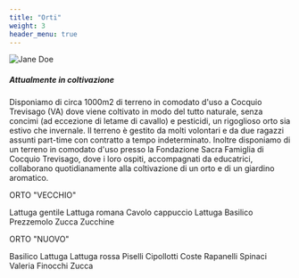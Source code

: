 ```yaml
---
title: "Orti"
weight: 3
header_menu: true
---
```


![Jane Doe](images/d_orto.jpg)

##### Attualmente in coltivazione

Disponiamo di circa 1000m2 di terreno in comodato d'uso a Cocquio Trevisago (VA) dove viene coltivato in modo del tutto
naturale, senza concimi (ad eccezione di letame di cavallo) e pesticidi, un rigoglioso orto sia estivo che invernale. Il terreno
è gestito da molti volontari e da due ragazzi assunti part-time con contratto a tempo indeterminato.
Inoltre disponiamo di un terreno in comodato d'uso presso la Fondazione Sacra Famiglia di Cocquio Trevisago, dove
i loro ospiti, accompagnati da educatrici, collaborano quotidianamente alla coltivazione di un orto e di un giardino aromatico.

ORTO "VECCHIO"

Lattuga gentile
Lattuga romana
Cavolo cappuccio
Lattuga
Basilico
Prezzemolo
Zucca
Zucchine

ORTO "NUOVO"

Basilico
Lattuga
Lattuga rossa
Piselli
Cipollotti
Coste Rapanelli
Spinaci
Valeria
Finocchi
Zucca

